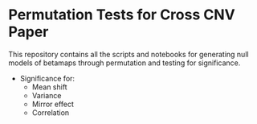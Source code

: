 # Permutation Tests for Cross CNV Paper
This repository contains all the scripts and notebooks for generating null models of betamaps through permutation and testing for significance.

- Significance for:
  - Mean shift
  - Variance
  - Mirror effect
  - Correlation

